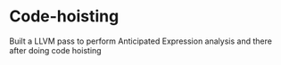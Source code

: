 # Code-hoisting
Built a LLVM pass to perform Anticipated Expression analysis and there after doing code hoisting
